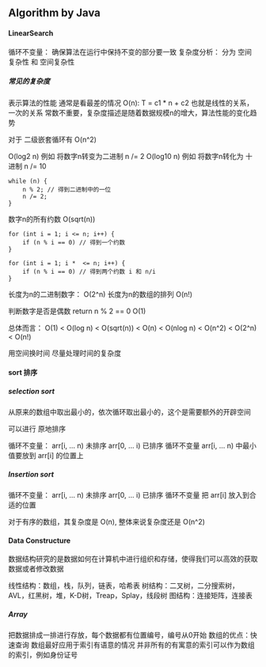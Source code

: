
## Algorithm by Java

#### LinearSearch

循环不变量： 确保算法在运行中保持不变的部分要一致
复杂度分析： 分为 空间复杂性 和 空间复杂性

##### 常见的复杂度

表示算法的性能 通常是看最差的情况
O(n): T = c1 * n + c2 也就是线性的关系，一次的关系
常数不重要，复杂度描述是随着数据规模n的增大，算法性能的变化趋势

对于 二级嵌套循环有 O(n^2)

O(log2 n) 例如 将数字n转变为二进制 n /= 2
O(log10 n) 例如 将数字n转化为 十进制 n /= 10

```
while (n) {
    n % 2; // 得到二进制中的一位
    n /= 2;
}
```

数字n的所有约数 O(sqrt(n))

```
for (int i = 1; i <= n; i++) {
    if (n % i == 0) // 得到一个约数
}

for (int i = 1; i *  <= n; i++) {
    if (n % i == 0) // 得到两个约数 i 和 n/i 
}
```

长度为n的二进制数字： O(2^n)
长度为n的数组的排列 O(n!)

判断数字是否是偶数 return n % 2 == 0 O(1)

总体而言：
O(1) < O(log n) < O(sqrt(n)) < O(n) < O(nlog n) < O(n^2) < O(2^n) < O(n!)

用空间换时间
尽量处理时间的复杂度


#### sort 排序

##### selection sort

从原来的数组中取出最小的，依次循环取出最小的，这个是需要额外的开辟空间

可以进行 原地排序

循环不变量：
arr[i, ... n) 未排序
arr[0, ... i) 已排序  循环不变量
arr[i, ... n) 中最小值要放到 arr[i] 的位置上

##### Insertion sort

循环不变量：
arr[i, ... n) 未排序
arr[0, ... i) 已排序  循环不变量
把 arr[i] 放入到合适的位置

对于有序的数组，其复杂度是 O(n), 整体来说复杂度还是 O(n^2)


#### Data Constructure

数据结构研究的是数据如何在计算机中进行组织和存储，使得我们可以高效的获取数据或者修改数据

线性结构：数组，栈，队列，链表，哈希表
树结构：二叉树，二分搜索树，AVL，红黑树，堆，K-D树，Treap，Splay，线段树
图结构：连接矩阵，连接表

##### Array

把数据排成一排进行存放，每个数据都有位置编号，编号从0开始
数组的优点：快速查询
数组最好应用于索引有语意的情况
并非所有的有寓意的索引可以作为数组的索引，例如身份证号






